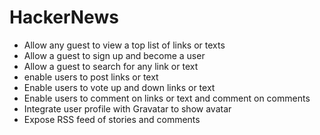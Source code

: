 # HackerNews

* Allow any guest to view a top list of links or texts
* Allow a guest to sign up and become a user
* Allow a guest to search for any link or text
* enable users to post links or text
* Enable users to vote up and down links or text
* Enable users to comment on links or text and comment on comments
* Integrate user profile with Gravatar to show avatar
* Expose RSS feed of stories and comments